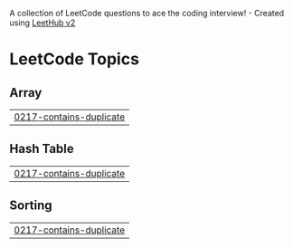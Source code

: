 A collection of LeetCode questions to ace the coding interview! - Created using [LeetHub v2](https://github.com/arunbhardwaj/LeetHub-2.0)
<!---LeetCode Topics Start-->
# LeetCode Topics
## Array
|  |
| ------- |
| [0217-contains-duplicate](https://github.com/JadeAdi27/dsa/tree/master/0217-contains-duplicate) |
## Hash Table
|  |
| ------- |
| [0217-contains-duplicate](https://github.com/JadeAdi27/dsa/tree/master/0217-contains-duplicate) |
## Sorting
|  |
| ------- |
| [0217-contains-duplicate](https://github.com/JadeAdi27/dsa/tree/master/0217-contains-duplicate) |
<!---LeetCode Topics End-->